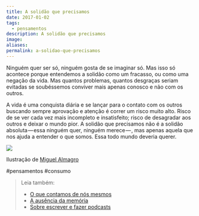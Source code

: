 ```yaml
---
title: A solidão que precisamos
date: 2017-01-02
tags:
  - pensamentos
description: A solidão que precisamos
image: 
aliases:
permalink: a-solidao-que-precisamos
---
```

Ninguém quer ser só, ninguém gosta de se imaginar só. Mas isso só acontece porque entendemos a solidão como um fracasso, ou como uma negação da vida. Mas quantos problemas, quantos desgraças seriam evitadas se soubéssemos conviver mais apenas conosco e não com os outros.

A vida é uma conquista diária e se lançar para o contato com os outros buscando sempre aprovação e atenção é correr um risco muito alto. Risco de se ver cada vez mais incompleto e insatisfeito; risco de desagradar aos outros e deixar o mundo pior. A solidão que precisamos não é a solidão absoluta — essa ninguém quer, ninguém merece — , mas apenas aquela que nos ajuda a entender o que somos. Essa todo mundo deveria querer.

<img src="/assets/img/a-solidão-que-precisamos-medium.jpeg">

Ilustração de [Miguel Almagro](http://miguelalmagro.tumblr.com/post/105901059402/el-rumor-de-la-algarab%C3%ADa-me-impuls%C3%B3-a-mirar)


#pensamentos #consumo

> Leia também:
> - <a href="/o-que-contamos-de-nos-mesmos">O que contamos de nós mesmos</a>
> - <a href="/a-ausencia-da-memoria">A ausência da memória</a>
> - <a href="/sobre-escrever-e-fazer-podcasts">Sobre escrever e fazer podcasts</a>
